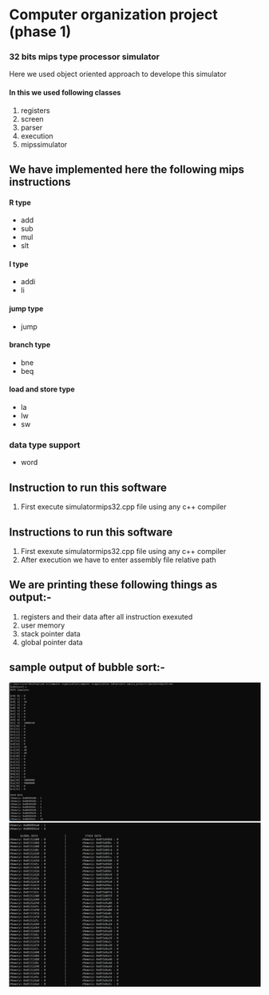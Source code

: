 # Computer organization project (phase 1)
### 32 bits mips type processor simulator
Here we used object oriented approach to develope this simulator
#### In this we used following classes 
1. registers
2. screen 
3. parser
4. execution
5. mipssimulator

## We have implemented here the following mips instructions
#### R type
* add
* sub
* mul
* slt
#### I type
* addi
* li
#### jump type
* jump
#### branch type
* bne
* beq
#### load and store type
* la
* lw
* sw
### data type support
* word
## Instruction to run this software
1. First execute simulatormips32.cpp file using any c++ compiler 
## Instructions to run this software
1. First exexute simulatormips32.cpp file using any c++ compiler 
2. After execution we have to enter assembly file relative path
## We are printing these following things as output:-
1. registers and their data after all instruction exexuted
2. user memory 
3. stack pointer data
4. global pointer data


## sample output of bubble sort:-
![image info](output1.jpg)
![image info](output2.jpg)
